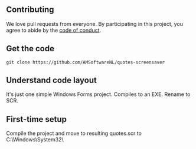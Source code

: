 ## Contributing
We love pull requests from everyone. By participating in this project, you agree to abide by the [code of conduct](CODE_OF_CONDUCT.md).

## Get the code
```git clone https://github.com/AMSoftwareNL/quotes-screensaver```

## Understand code layout
It's just one simple Windows Forms project. Compiles to an EXE. Rename to SCR.

## First-time setup
Compile the project and move to resulting quotes.scr to C:\Windows\System32\
